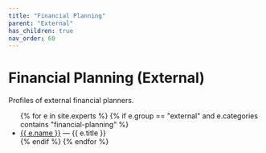 ```yaml
---
title: "Financial Planning"
parent: "External"
has_children: true
nav_order: 60
---
```

# Financial Planning (External)
Profiles of external financial planners.

<!-- BEGIN: expert-list external/financial-planning (auto-generated) -->
<ul>
{% for e in site.experts %}
  {% if e.group == "external" and e.categories contains "financial-planning" %}
    <li><a href="{{ e.url | relative_url }}">{{ e.name }}</a> — {{ e.title }}</li>
  {% endif %}
{% endfor %}
</ul>
<!-- END: expert-list external/financial-planning -->
